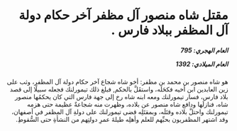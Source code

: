 <h1 dir="rtl">مقتل شاه منصور آل مظفر آخر حكام دولة آل المظفر ببلاد فارس .</h1>

<h5 dir="rtl">العام الهجري:  795

العام الميلادي: 1392

</h5>

<p dir="rtl">هو شاه منصور بن محمد بن مظفر: أخو شاه شجاع آخر حكام دولة آل المظفر، وثب على زين العابدين ابن أخيه فكحَلَه، واستقَلَّ بالحكم, فبلغ ذلك تيمورلنك فجعله سبيلًا إلى قصد بلاد فارس، فسار تيمورلنك ومعه ابنه شاه رخ إلى جهة فارس التي كان يحكمُها منصور شاه، فنازلَها ودافع شاه منصور عن بلاده، وظهرت منه شجاعةٌ عظيمة حتى هزمه تيمورلنك واحتلَّ بلاده وقتَلَه، وبمقتَلِه قضى تيمورلنك على دولةِ آل المظفر في أصفهان، وقد اشتهر المظفريون بحبِّهم للعلم وأهلِه طيلةَ عمرِ دولتِهم من النشأةِ حتى السُّقوطِ.</p></br>
